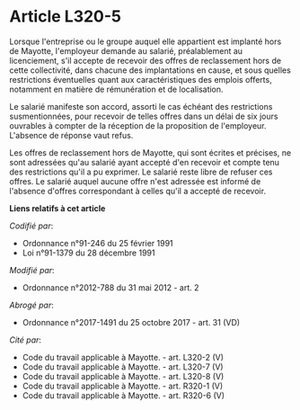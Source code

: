 # Article L320-5

Lorsque l'entreprise ou le groupe auquel elle appartient est implanté hors de Mayotte, l'employeur demande au salarié,
préalablement au licenciement, s'il accepte de recevoir des offres de reclassement hors de cette collectivité, dans chacune
des implantations en cause, et sous quelles restrictions éventuelles quant aux caractéristiques des emplois offerts,
notamment en matière de rémunération et de localisation.

Le salarié manifeste son accord, assorti le cas échéant des restrictions susmentionnées, pour recevoir de telles offres dans
un délai de six jours ouvrables à compter de la réception de la proposition de l'employeur. L'absence de réponse vaut refus.

Les offres de reclassement hors de Mayotte, qui sont écrites et précises, ne sont adressées qu'au salarié ayant accepté d'en
recevoir et compte tenu des restrictions qu'il a pu exprimer. Le salarié reste libre de refuser ces offres. Le salarié auquel
aucune offre n'est adressée est informé de l'absence d'offres correspondant à celles qu'il a accepté de recevoir.

**Liens relatifs à cet article**

_Codifié par_:

  - Ordonnance n°91-246 du 25 février 1991
  - Loi n°91-1379 du 28 décembre 1991

_Modifié par_:

  - Ordonnance n°2012-788 du 31 mai 2012 - art. 2

_Abrogé par_:

  - Ordonnance n°2017-1491 du 25 octobre 2017 - art. 31 (VD)

_Cité par_:

  - Code du travail applicable à Mayotte. - art. L320-2 (V)
  - Code du travail applicable à Mayotte. - art. L320-7 (V)
  - Code du travail applicable à Mayotte. - art. L320-8 (V)
  - Code du travail applicable à Mayotte. - art. R320-1 (V)
  - Code du travail applicable à Mayotte. - art. R320-6 (V)
